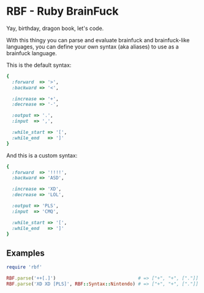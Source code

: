 RBF - Ruby BrainFuck
====================

Yay, birthday, dragon book, let's code.

With this thingy you can parse and evaluate brainfuck and brainfuck-like languages,
you can define your own syntax (aka aliases) to use as a brainfuck language.


This is the default syntax:

```ruby
{ 
  :forward  => '>',
  :backward => '<',

  :increase => '+',
  :decrease => '-',

  :output => '.',
  :input  => ',',

  :while_start => '[',
  :while_end   => ']' 
}
```

And this is a custom syntax:

```ruby
{ 
  :forward  => '!!!!',
  :backward => 'ASD',

  :increase => 'XD',
  :decrease => 'LOL',

  :output => 'PLS',
  :input  => 'CMQ',

  :while_start => '[',
  :while_end   => ']' 
}
```

Examples
--------

```ruby
require 'rbf'

RBF.parse('++[.]')                              # => ["+", "+", ["."]]
RBF.parse('XD XD [PLS]', RBF::Syntax::Nintendo) # => ["+", "+", ["."]]
```
